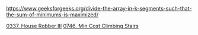 https://www.geeksforgeeks.org/divide-the-array-in-k-segments-such-that-the-sum-of-minimums-is-maximized/

[0337. House Robber III](https://leetcode.com/problems/house-robber-iii/)
[0746. Min Cost Climbing Stairs](https://leetcode.com/problems/min-cost-climbing-stairs/)
